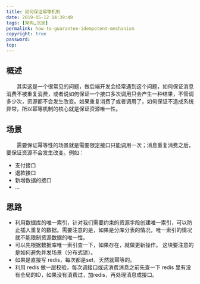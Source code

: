 ```yaml
---
title: 如何保证幂等机制
date: 2019-05-12 14:39:49
tags: [架构,沉淀]
permalink: how-to-guarantee-idempotent-mechanism
copyright: true
password:
top:
---
```


## 概述
　　其实这是一个很常见的问题，做后端开发会经常遇到这个问题，如何保证消息消费不被重复消费，或者说如何保证一个接口多次调用只会产生一种结果，不管调多少次，资源都不会发生改变。如果重复消费了或者调用了，如何保证不造成系统异常。所以幂等机制的核心就是保证资源唯一性。
<!-- more -->

## 场景
　　需要保证幂等性的场景就是需要限定接口只能调用一次；消息重复消费之后，要保证资源不会发生改变。例如：
- 支付接口
- 退款接口
- 新增数据的接口
- ...
    
## 思路
- 利用数据库的唯一索引，针对我们需要约束的资源字段创建唯一索引，可以防止插入重复的数据。需要注意的是，如果是分库分表的情况，唯一索引的情况就不能限制资源数据的唯一性。
- 可以先根据数据库唯一索引查一下，如果存在，就做更新操作。 这块要注意的是如何避免并发场景（分布式锁）。
- 如果是直接写 redis，每次都是set，天然就幂等的。
- 利用 redis 做一层校验，每次调接口或这消费消息之前先查一下 redis 里有没有全局的ID，如果没有消费过，加redis，再处理消息或接口。
